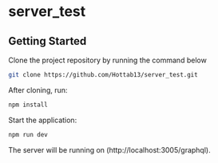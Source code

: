 # server_test

## Getting Started

Clone the project repository by running the command below

```bash
git clone https://github.com/Hottab13/server_test.git
```

After cloning, run:

```bash
npm install 
```

Start the application:

```bash
npm run dev
```

The server will be running on (http://localhost:3005/graphql).
